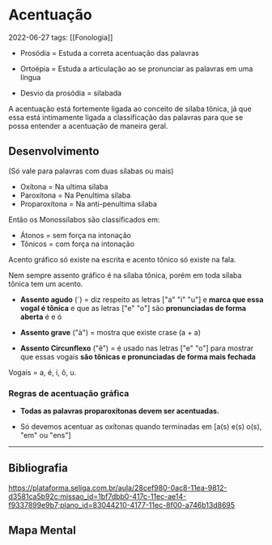 # Acentuação
2022-06-27
tags: [[Fonologia]]

* Prosódia = Estuda a correta acentuação das palavras
* Ortoépia = Estuda a articulação ao se pronunciar as palavras em uma língua

* Desvio da prosódia = silabada

A acentuação está fortemente ligada ao conceito de silaba tônica, já que essa está intimamente ligada a classificação das palavras para que se possa entender a acentuação de maneira geral.


## Desenvolvimento

(Só vale para palavras com duas sílabas ou mais)
* Oxítona  = Na ultima sílaba
* Paroxítona = Na Penultima sílaba
* Proparoxítona = Na anti-penultima sílaba 

Então os Monossílabos são classificados em:
* Átonos = sem força na intonação
* Tônicos = com força na intonação

Acento gráfico só existe na escrita e acento tônico só existe na fala.

Nem sempre assento gráfico é na sílaba tônica, porém em toda sílaba tônica tem um acento. 

* **Assento agudo** (´) = diz respeito as letras ["a" "i" "u"] e **marca que essa vogal é tônica** e que as letras ["e" "o"]  são **pronunciadas de forma aberta** é e ó

* **Assento grave** ("à") =  mostra que existe crase (a + a)

* **Assento Circunflexo** ("ê") = é usado nas letras ["e" "o"] para mostrar que essas vogais **são tônicas e pronunciadas de forma mais fechada**

Vogais = a, é, i, ô, u.

### Regras de acentuação gráfica

* **Todas as palavras proparoxítonas devem ser acentuadas.**

*  Só devemos acentuar as oxítonas quando terminadas em [a(s) e(s) o(s), "em" ou "ens"]  

-----------------------------------------------
## Bibliografia

https://plataforma.seliga.com.br/aula/28cef980-0ac8-11ea-9812-d3581ca5b92c;missao_id=1bf7dbb0-417c-11ec-ae14-f9337899e9b7;plano_id=83044210-4177-11ec-8f00-a746b13d8695

## Mapa Mental